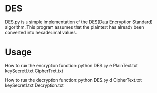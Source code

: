 # DES
DES.py is a simple implementation of the DES(Data Encryption Standard) algorithm. This program assumes that the plaintext has already been converted into hexadecimal values.

# Usage
How to run the encryption function:
python DES.py e PlainText.txt keySecret1.txt CipherText.txt

How to run the decryption function:
python DES.py d CipherText.txt keySecret1.txt Decryption.txt
